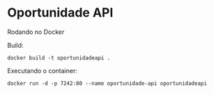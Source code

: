 Oportunidade API
================

Rodando no Docker

Build:

```
docker build -t oportunidadeapi .
```

Executando o container:

```
docker run -d -p 7242:80 --name oportunidade-api oportunidadeapi
```